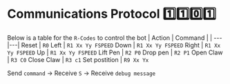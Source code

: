 # Communications Protocol :one::one::zero::one:
Below is a table for the `R-Codes` to control the bot
| Action | Command |
| --- |---|
Reset | `R0`
Left | `R1 Xx Yy FSPEED`
Down |  `R1 Xx Yy FSPEED`
Right | `R1 Xx Yy FSPEED`
Up | `R1 Xx Yy FSPEED`
Lift Pen | `R2 P0`
Drop pen | `R2 P1`
Open Claw | `R3 C0`
Close Claw | `R3 c1`
Set postition | `R9 Xx Yx`


Send `command` -> Receive `S` -> Receive `debug message`
